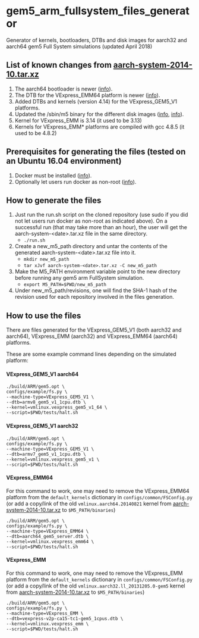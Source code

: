 # gem5_arm_fullsystem_files_generator
Generator of kernels, bootloaders, DTBs and disk images for aarch32 and aarch64 gem5 Full System simulations (updated April 2018)

## List of known changes from [aarch-system-2014-10.tar.xz](http://www.gem5.org/dist/current/arm/aarch-system-2014-10.tar.xz)
1. The aarch64 bootloader is newer ([info](https://gem5.googlesource.com/public/gem5/+/47326f54222af99d96ab57508449d1bb62d03842)).
2. The DTB for the VExpress_EMM64 platform is newer ([info](https://github.com/gem5/linux-arm64-gem5/commit/24fd6238427aad5c212493efeb1)).
3. Added DTBs and kernels (version 4.14) for the VExpress_GEM5_V1 platforms.
4. Updated the /sbin/m5 binary for the different disk images ([info](https://gem5.googlesource.com/public/gem5/+/d4c1600c4e3e4f380f5582f8bfba97fb466a18ce), [info](https://gem5.googlesource.com/public/gem5/+/3734637c0c41eedc5b5dc4f1ced50610a7a17db4)).
5. Kernel for VExpress_EMM is 3.14 (it used to be 3.13)
6. Kernels for VExpress_EMM\* platforms are compiled with gcc 4.8.5 (it used to be 4.8.2)

## Prerequisites for generating the files (tested on an Ubuntu 16.04 environment)
1. Docker must be installed ([info](https://docs.docker.com/engine/installation/linux/ubuntu/)).
2. Optionally let users run docker as non-root ([info](https://docs.docker.com/engine/installation/linux/linux-postinstall/#manage-docker-as-a-non-root-user)).

## How to generate the files
1. Just run the run.sh script on the cloned repository (use sudo if you did not let users run docker as non-root as indicated above). On a successful run (that may take more than an hour), the user will get the aarch-system-\<date>.tar.xz file in the same directory.
    * `./run.sh`
2. Create a new_m5_path directory and untar the contents of the generated aarch-system-\<date>.tar.xz file into it.
    * `mkdir new_m5_path`
    * `tar xJvf aarch-system-<date>.tar.xz -C new_m5_path`
3. Make the M5_PATH environment variable point to the new directory before running any gem5 arm FullSystem simulation.
    * `export M5_PATH=$PWD/new_m5_path`
4. Under new_m5_path/revisions, one will find the SHA-1 hash of the revision used for each repository involved in the files generation.

## How to use the files
There are files generated for the VExpress_GEM5_V1 (both aarch32 and aarch64), VExpress_EMM (aarch32) and VExpress_EMM64 (aarch64) platforms.

These are some example command lines depending on the simulated platform:

#### VExpress_GEM5_V1 aarch64
```
./build/ARM/gem5.opt \
configs/example/fs.py \
--machine-type=VExpress_GEM5_V1 \
--dtb=armv8_gem5_v1_1cpu.dtb \
--kernel=vmlinux.vexpress_gem5_v1_64 \
--script=$PWD/tests/halt.sh
```

#### VExpress_GEM5_V1 aarch32
```
./build/ARM/gem5.opt \
configs/example/fs.py \
--machine-type=VExpress_GEM5_V1 \
--dtb=armv7_gem5_v1_1cpu.dtb \
--kernel=vmlinux.vexpress_gem5_v1 \
--script=$PWD/tests/halt.sh
```

#### VExpress_EMM64
For this command to work, one may need to remove the VExpress_EMM64 platform from the `default_kernels` dictionary in `configs/common/FSConfig.py` (or add a copy/link of the old `vmlinux.aarch64.20140821` kernel from [aarch-system-2014-10.tar.xz](http://www.gem5.org/dist/current/arm/aarch-system-2014-10.tar.xz) to `$M5_PATH/binaries`)
```
./build/ARM/gem5.opt \
configs/example/fs.py \
--machine-type=VExpress_EMM64 \
--dtb=aarch64_gem5_server.dtb \
--kernel=vmlinux.vexpress_emm64 \
--script=$PWD/tests/halt.sh
```

#### VExpress_EMM
For this command to work, one may need to remove the VExpress_EMM platform from the `default_kernels` dictionary in `configs/common/FSConfig.py` (or add a copy/link of the old `vmlinux.aarch32.ll_20131205.0-gem5` kernel from [aarch-system-2014-10.tar.xz](http://www.gem5.org/dist/current/arm/aarch-system-2014-10.tar.xz) to `$M5_PATH/binaries`)
```
./build/ARM/gem5.opt \
configs/example/fs.py \
--machine-type=VExpress_EMM \
--dtb=vexpress-v2p-ca15-tc1-gem5_1cpus.dtb \
--kernel=vmlinux.vexpress_emm \
--script=$PWD/tests/halt.sh
```
